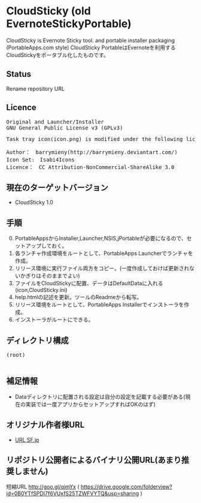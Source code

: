 CloudSticky (old EvernoteStickyPortable)
========================================

CloudSticky is Evernote Sticky tool. and portable installer packaging (PortableApps.com style)
CloudSticky PortableはEvernoteを利用するCloudStickyをポータブル化したものです。

Status
------

Rename repository URL

Licence
-------

<pre>
Original and Launcher/Installer
GNU General Public License v3 (GPLv3) 
</pre>

<pre>
Task tray icon(icon.png) is modified under the following license.

Author：　barrymieny(http://barrymieny.deviantart.com/)
Icon Set:　Isabi4Icons
Licence：　CC Attribution-NonCommercial-ShareAlike 3.0 
</pre>

現在のターゲットバージョン
--------------------------
* CloudSticky 1.0

手順
----
0. PortableAppsからInstaller,Launcher,NSIS,jPortableが必要になるので、セットアップしておく。
1. 各ランチャ作成環境をルートとして、PortableApps Launcherでランチャを作成。
2. リリース環境に実行ファイル両方をコピー。(一度作成しておけば更新されないかぎりはそのままでよい)
3. ファイルをCloudStickyに配置、データはDefaultDataに入れる(icon,CloudSticky.ini)
4. help.htmlの記述を更新。ツールのReadmeから転写。
5. リリース環境をルートとして、PortableApps Installerでインストーラを作成。
6. インストーラがルートにできる。

ディレクトリ構成
----------------

<pre>
(root)

</pre>

補足情報
--------
* Dataディレクトリに配置される設定は自分の設定を記載する必要がある(現在の実装では一度アプリからセットアップすればOKのはず)

オリジナル作者様URL
-------------------
* [URL SF.jp](http://sourceforge.jp/projects/evernote-sticky/)

リポジトリ公開者によるバイナリ公開URL(あまり推奨しません)
---------------------------------------------------------
短縮URL http://goo.gl/qjmYx ( https://drive.google.com/folderview?id=0B0YTfSPDI7f6VUxfS25TZWFVYTQ&usp=sharing )






